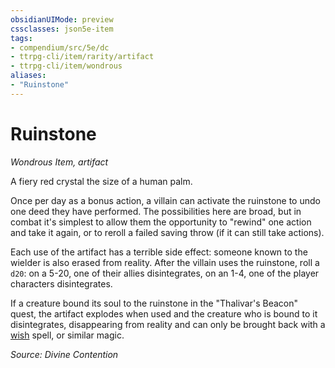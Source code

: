 ```yaml
---
obsidianUIMode: preview
cssclasses: json5e-item
tags:
- compendium/src/5e/dc
- ttrpg-cli/item/rarity/artifact
- ttrpg-cli/item/wondrous
aliases: 
- "Ruinstone"
---
```

# Ruinstone
*Wondrous Item, artifact*  


A fiery red crystal the size of a human palm.

Once per day as a bonus action, a villain can activate the ruinstone to undo one deed they have performed. The possibilities here are broad, but in combat it's simplest to allow them the opportunity to "rewind" one action and take it again, or to reroll a failed saving throw (if it can still take actions).

Each use of the artifact has a terrible side effect: someone known to the wielder is also erased from reality. After the villain uses the ruinstone, roll a `d20`: on a 5-20, one of their allies disintegrates, on an 1-4, one of the player characters disintegrates.

If a creature bound its soul to the ruinstone in the "Thalivar's Beacon" quest, the artifact explodes when used and the creature who is bound to it disintegrates, disappearing from reality and can only be brought back with a [wish](/3-Mechanics/CLI/spells/wish.md) spell, or similar magic.

*Source: Divine Contention*